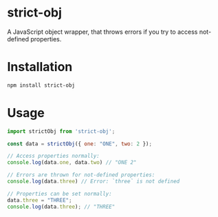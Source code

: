 # strict-obj

A JavaScript object wrapper, that throws errors if you try to access not-defined properties.

# Installation
```sh
npm install strict-obj
```

# Usage
```js
import strictObj from 'strict-obj';

const data = strictObj({ one: "ONE", two: 2 });

// Access properties normally:
console.log(data.one, data.two) // "ONE 2"

// Errors are thrown for not-defined properties:
console.log(data.three) // Error: `three` is not defined

// Properties can be set normally:
data.three = "THREE";
console.log(data.three); // "THREE"

```

